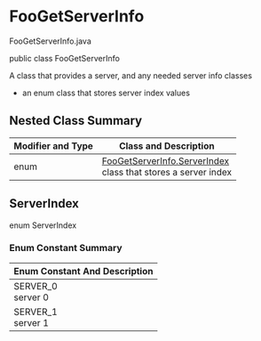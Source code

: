 # FooGetServerInfo
FooGetServerInfo.java

public class FooGetServerInfo

A class that provides a server, and any needed server info classes
- an enum class that stores server index values

## Nested Class Summary
| Modifier and Type | Class and Description |
| ----------------- | --------------------- |
| enum | [FooGetServerInfo.ServerIndex](#serverindex)<br>class that stores a server index |

## ServerIndex
enum ServerIndex<br>

### Enum Constant Summary
| Enum Constant And Description |
| ----------------------------- |
| SERVER_0<br>server 0 |
| SERVER_1<br>server 1 |
